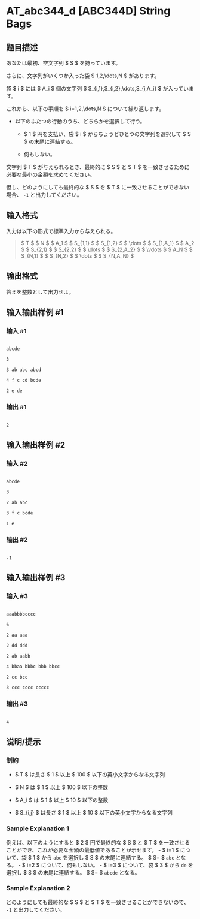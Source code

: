 # AT_abc344_d [ABC344D] String Bags

## 题目描述

[problemUrl]: https://atcoder.jp/contests/abc344/tasks/abc344_d

あなたは最初、空文字列 $ S $ を持っています。  
 さらに、文字列がいくつか入った袋 $ 1,2,\dots,N $ があります。  
 袋 $ i $ には $ A_i $ 個の文字列 $ S_{i,1},S_{i,2},\dots,S_{i,A_i} $ が入っています。

これから、以下の手順を $ i=1,2,\dots,N $ について繰り返します。

- 以下のふたつの行動のうち、どちらかを選択して行う。
  - $ 1 $ 円を支払い、袋 $ i $ からちょうどひとつの文字列を選択して $ S $ の末尾に連結する。
  - 何もしない。
 
文字列 $ T $ が与えられるとき、最終的に $ S $ と $ T $ を一致させるために必要な最小の金額を求めてください。  
 但し、どのようにしても最終的な $ S $ を $ T $ に一致させることができない場合、 `-1` と出力してください。

## 输入格式

入力は以下の形式で標準入力から与えられる。

> $ T $ $ N $ $ A_1 $ $ S_{1,1} $ $ S_{1,2} $ $ \dots $ $ S_{1,A_1} $ $ A_2 $ $ S_{2,1} $ $ S_{2,2} $ $ \dots $ $ S_{2,A_2} $ $ \vdots $ $ A_N $ $ S_{N,1} $ $ S_{N,2} $ $ \dots $ $ S_{N,A_N} $

## 输出格式

答えを整数として出力せよ。

## 输入输出样例 #1

### 输入 #1

```
abcde
3
3 ab abc abcd
4 f c cd bcde
2 e de
```

### 输出 #1

```
2
```

## 输入输出样例 #2

### 输入 #2

```
abcde
3
2 ab abc
3 f c bcde
1 e
```

### 输出 #2

```
-1
```

## 输入输出样例 #3

### 输入 #3

```
aaabbbbcccc
6
2 aa aaa
2 dd ddd
2 ab aabb
4 bbaa bbbc bbb bbcc
2 cc bcc
3 ccc cccc ccccc
```

### 输出 #3

```
4
```

## 说明/提示

### 制約

- $ T $ は長さ $ 1 $ 以上 $ 100 $ 以下の英小文字からなる文字列
- $ N $ は $ 1 $ 以上 $ 100 $ 以下の整数
- $ A_i $ は $ 1 $ 以上 $ 10 $ 以下の整数
- $ S_{i,j} $ は長さ $ 1 $ 以上 $ 10 $ 以下の英小文字からなる文字列
 
### Sample Explanation 1

例えば、以下のようにすると $ 2 $ 円で最終的な $ S $ と $ T $ を一致させることができ、これが必要な金額の最低値であることが示せます。 - $ i=1 $ について、袋 $ 1 $ から `abc` を選択し $ S $ の末尾に連結する。 $ S= $ `abc` となる。 - $ i=2 $ について、何もしない。 - $ i=3 $ について、袋 $ 3 $ から `de` を選択し $ S $ の末尾に連結する。 $ S= $ `abcde` となる。

### Sample Explanation 2

どのようにしても最終的な $ S $ と $ T $ を一致させることができないので、 `-1` と出力してください。